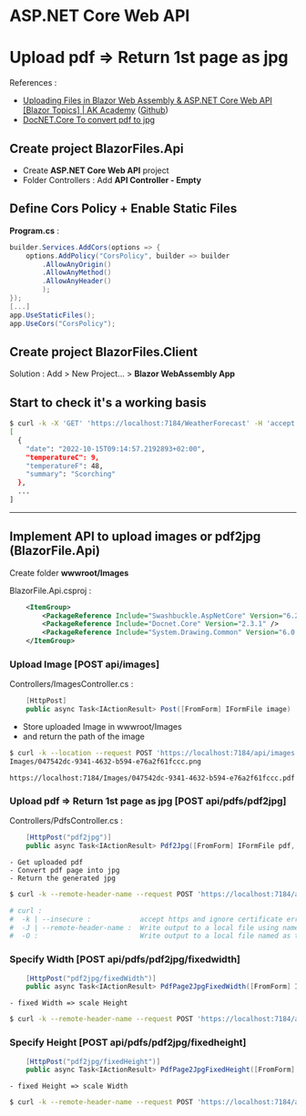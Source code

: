 # ASP.NET Core Web API 
# Upload pdf => Return 1st page as jpg

References :  
- [Uploading Files in Blazor Web Assembly & ASP.NET Core Web API [Blazor Topics] | AK Academy](https://www.youtube.com/watch?v=i6C6ospRrYI&list=PLFJQnCcZXWjsHh_-fdpNmZJn1LhNm7ck0&index=3)  ([Github](https://github.com/aksoftware98/blazorfiles))
- [DocNET.Core To convert pdf to jpg](https://github.com/GowenGit/docnet)


## Create project BlazorFiles.Api

- Create **ASP.NET Core Web API** project  
- Folder Controllers : Add **API Controller - Empty**  


## Define Cors Policy + Enable Static Files
**Program.cs** :  
```csharp
builder.Services.AddCors(options => {
    options.AddPolicy("CorsPolicy", builder => builder
        .AllowAnyOrigin()
        .AllowAnyMethod()
        .AllowAnyHeader()
        );
});
[...]
app.UseStaticFiles();
app.UseCors("CorsPolicy");
```

## Create project BlazorFiles.Client

Solution : Add > New Project... > **Blazor WebAssembly App**  


## Start <F5> to check it's a working basis
```bash
$ curl -k -X 'GET' 'https://localhost:7184/WeatherForecast' -H 'accept: text/plain' | jq
[
  {
    "date": "2022-10-15T09:14:57.2192893+02:00",
    "temperatureC": 9,
    "temperatureF": 48,
    "summary": "Scorching"
  },
  ...
]

```

---

## Implement API to upload images or pdf2jpg (BlazorFile.Api)

Create folder **wwwroot/Images**  

BlazorFile.Api.csproj :  

```xml
	<ItemGroup>
		<PackageReference Include="Swashbuckle.AspNetCore" Version="6.2.3" />
		<PackageReference Include="Docnet.Core" Version="2.3.1" />
		<PackageReference Include="System.Drawing.Common" Version="6.0.0" />
	</ItemGroup>
```

### Upload Image [POST api/images]  

Controllers/ImagesController.cs :  
```csharp
    [HttpPost]
    public async Task<IActionResult> Post([FromForm] IFormFile image) 
```
- Store uploaded Image in wwwroot/Images   
- and return the path of the image

```bash
$ curl -k --location --request POST 'https://localhost:7184/api/images' --form 'pdf=@"example.png"'
Images/047542dc-9341-4632-b594-e76a2f61fccc.png
```
    https://localhost:7184/Images/047542dc-9341-4632-b594-e76a2f61fccc.pdf


### Upload pdf => Return 1st page as jpg [POST api/pdfs/pdf2jpg]

Controllers/PdfsController.cs :  
```csharp
    [HttpPost("pdf2jpg")]
    public async Task<IActionResult> Pdf2Jpg([FromForm] IFormFile pdf, [FromForm] int page = 1)
```
    - Get uploaded pdf 
    - Convert pdf page into jpg
    - Return the generated jpg

```bash
$ curl -k --remote-header-name --request POST 'https://localhost:7184/api/pdfs/pdf2jpg' --form 'pdf=@"example.pdf"' --form page=1 -O 

# curl :
#  -k | --insecure :            accept https and ignore certificate errors
#  -J | --remote-header-name :  Write output to a local file using name specified in Content-Disposition HTTP response header
#  -O :                         Write output to a local file named as the remote file

```

### Specify Width [POST api/pdfs/pdf2jpg/fixedwidth]
```csharp
    [HttpPost("pdf2jpg/fixedWidth")]
    public async Task<IActionResult> PdfPage2JpgFixedWidth([FromForm] IFormFile pdf, [FromForm] int width, [FromForm] int page = 1)
```
    - fixed Width => scale Height 
```bash
$ curl -k --remote-header-name --request POST 'https://localhost:7184/api/pdfs/pdf2jpg/fixedwidth' --form 'pdf=@"example1.pdf"' --form width=300 --form page=1 -O

```

### Specify Height [POST api/pdfs/pdf2jpg/fixedheight]
```csharp
    [HttpPost("pdf2jpg/fixedHeight")]
    public async Task<IActionResult> PdfPage2JpgFixedHeight([FromForm] IFormFile pdf, [FromForm] int height, [FromForm] int page = 1)
```
    - fixed Height => scale Width  

```bash
$ curl -k --remote-header-name --request POST 'https://localhost:7184/api/pdfs/pdf2jpg/fixedheight' --form 'pdf=@"example1.pdf"' --form height=500 --form page=1 -O

```
